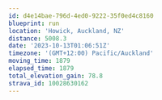 ```yaml
---
id: d4e14bae-796d-4ed0-9222-35f0ed4c8160
blueprint: run
location: 'Howick, Auckland, NZ'
distance: 5008.3
date: '2023-10-13T01:06:51Z'
timezone: '(GMT+12:00) Pacific/Auckland'
moving_time: 1879
elapsed_time: 1879
total_elevation_gain: 78.8
strava_id: 10028630162
---
```

